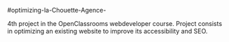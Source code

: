 #optimizing-la-Chouette-Agence-

4th project in the OpenClassrooms webdeveloper course. Project consists in optimizing an existing website to improve its accessibility and SEO.
